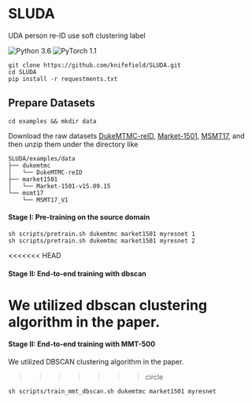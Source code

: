 # SLUDA
UDA person re-ID use soft clustering label

![Python 3.6](https://img.shields.io/badge/python-3.6-blue.svg)
![PyTorch 1.1](https://img.shields.io/badge/pytorch-1.1-yellow.svg)


```shell
git clone https://github.com/knifefield/SLUDA.git
cd SLUDA
pip install -r requestments.txt
```

## Prepare Datasets

```shell
cd examples && mkdir data
```
Download the raw datasets [DukeMTMC-reID](https://arxiv.org/abs/1609.01775), [Market-1501](https://www.cv-foundation.org/openaccess/content_iccv_2015/papers/Zheng_Scalable_Person_Re-Identification_ICCV_2015_paper.pdf), [MSMT17](https://arxiv.org/abs/1711.08565),
and then unzip them under the directory like
```
SLUDA/examples/data
├── dukemtmc
│   └── DukeMTMC-reID
├── market1501
│   └── Market-1501-v15.09.15
└── msmt17
    └── MSMT17_V1
```

#### Stage I: Pre-training on the source domain

```shell
sh scripts/pretrain.sh dukemtmc market1501 myresnet 1
sh scripts/pretrain.sh dukemtmc market1501 myresnet 2
```

<<<<<<< HEAD
#### Stage II: End-to-end training with dbscan 
We utilized dbscan clustering algorithm in the paper.
=======
#### Stage II: End-to-end training with MMT-500 
We utilized DBSCAN clustering algorithm in the paper.
>>>>>>> circle

```shell
sh scripts/train_mmt_dbscan.sh dukemtmc market1501 myresnet
```
